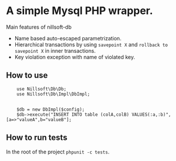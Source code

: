 # A simple Mysql PHP wrapper.
Main features of nillsoft-db

* Name based auto-escaped parametrization.
* Hierarchical transactions by using `savepoint X` and `rollback to savepoint X` in inner transactions.
* Key violation exception with name of violated key.

## How to use
```
    use Nillsoft\Db\Db;
    use Nillsoft\Db\Impl\DbImpl;


    $db = new DbImpl($config);
    $db->execute("INSERT INTO table (colA,colB) VALUES(:a,:b)",[a=>"valueA",b="valueB"];

```


## How to run tests
In the root of the project `phpunit -c tests`.
